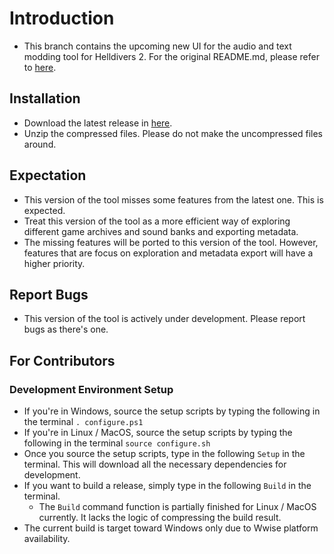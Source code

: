 # Introduction

- This branch contains the upcoming new UI for the audio and text modding tool 
for Helldivers 2. For the original README.md, please refer to [here](https://github.com/RaidingForPants/hd2-audio-modder).

## Installation

- Download the latest release in [here](https://github.com/Dekr0/hd2-audio-modder/releases/tag/v0.0.0-exp).
- Unzip the compressed files. Please do not make the uncompressed files around.

## Expectation

- This version of the tool misses some features from the latest one. This is expected.
- Treat this version of the tool as a more efficient way of exploring different 
game archives and sound banks and exporting metadata.
- The missing features will be ported to this version of the tool. However, 
features that are focus on exploration and metadata export will have a higher 
priority.

## Report Bugs

- This version of the tool is actively under development. Please report bugs as 
there's one.

## For Contributors

### Development Environment Setup

- If you're in Windows, source the setup scripts by typing the following in the 
terminal `. configure.ps1`
- If you're in Linux / MacOS, source the setup scripts by typing the following 
in the terminal `source configure.sh`
- Once you source the setup scripts, type in the following `Setup` in the terminal.
This will download all the necessary dependencies for development.
- If you want to build a release, simply type in the following `Build` in the 
terminal.
    - The `Build` command function is partially finished for Linux / MacOS 
    currently. It lacks the logic of compressing the build result.
- The current build is target toward Windows only due to Wwise platform availability.
